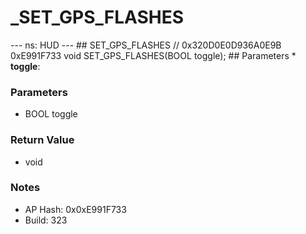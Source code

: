 # _SET_GPS_FLASHES

--- ns: HUD --- ## SET_GPS_FLASHES  // 0x320D0E0D936A0E9B 0xE991F733 void SET_GPS_FLASHES(BOOL toggle);   ## Parameters * **toggle**:

### Parameters
* BOOL toggle

### Return Value
* void

### Notes
* AP Hash: 0x0xE991F733
* Build: 323

